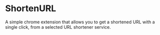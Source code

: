 # ShortenURL
A simple chrome extension that allows you to get a shortened URL with a single click, from a selected URL shortener service.
